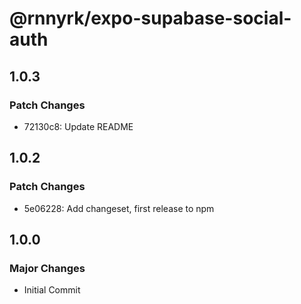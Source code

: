 # @rnnyrk/expo-supabase-social-auth

## 1.0.3

### Patch Changes

- 72130c8: Update README

## 1.0.2

### Patch Changes

- 5e06228: Add changeset, first release to npm

## 1.0.0

### Major Changes

- Initial Commit
